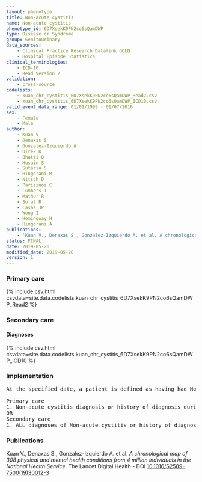 ```yaml
---
layout: phenotype
title: Non-acute cystitis
name: Non-acute cystitis
phenotype_id: 6D7XsekK9PN2co6sQamDWP 
type: Disease or Syndrome
group: Genitourinary
data_sources: 
    - Clinical Practice Research Datalink GOLD
    - Hospital Episode Statistics
clinical_terminologies: 
    - ICD-10
    - Read Version 2
validation: 
    - cross-source
codelists: 
    - kuan_chr_cystitis_6D7XsekK9PN2co6sQamDWP_Read2.csv
    - kuan_chr_cystitis_6D7XsekK9PN2co6sQamDWP_ICD10.csv
valid_event_data_range: 01/01/1999 - 01/07/2016
sex: 
    - Female
    - Male
author: 
    - Kuan V
    - Denaxas S
    - Gonzalez-Izquierdo A
    - Direk K
    - Bhatti O
    - Husain S
    - Sutaria S
    - Hingorani M
    - Nitsch D
    - Parisinos C
    - Lumbers T
    - Mathur R
    - Sofat R
    - Casas JP
    - Wong I
    - Hemingway H
    - Hingorani A
publications: 
    - 'Kuan V., Denaxas S., Gonzalez-Izquierdo A. et al. A chronological map of 308 physical and mental health conditions from 4 million individuals in the National Health Service. The Lancet Digital Health - DOI: 10.1016/S2589-7500(19)30012-3' 
status: FINAL
date: 2019-05-20
modified_date: 2019-05-20
version: 1
---
```

### Primary care 
{% include csv.html csvdata=site.data.codelists.kuan_chr_cystitis_6D7XsekK9PN2co6sQamDWP_Read2 %}
### Secondary care 
#### Diagnoses 
{% include csv.html csvdata=site.data.codelists.kuan_chr_cystitis_6D7XsekK9PN2co6sQamDWP_ICD10 %}
### Implementation 
<pre>At the specified date, a patient is defined as having had Non-acute cystitis IF they meet the criteria for any of the following on or before the specified date. The earliest date on which the individual meets any of the following criteria on or before the specified date is defined as the first event date:

Primary care
1. Non-acute cystitis diagnosis or history of diagnosis during a consultation 
OR
Secondary care
1. ALL diagnoses of Non-acute cystitis or history of diagnosis during a hospitalization</pre> 
 
### Publications 
Kuan V., Denaxas S., Gonzalez-Izquierdo A. et al. _A chronological map of 308 physical and mental health conditions from 4 million individuals in the National Health Service_. The Lancet Digital Health - DOI <a href='https://www.thelancet.com/journals/landig/article/PIIS2589-7500(19)30012-3/fulltext'>10.1016/S2589-7500(19)30012-3</a>